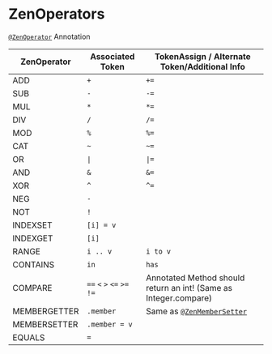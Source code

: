 # ZenOperators

[`@ZenOperator`](/Dev_Area/ZenAnnotations/Annotation_ZenOperator/) Annotation

| ZenOperator  | Associated Token                        | TokenAssign / Alternate Token/Additional Info                      |
| ------------ | --------------------------------------- | ------------------------------------------------------------------ |
| ADD          | `+`                                     | `+=`                                                               |
| SUB          | `-`                                     | `-=`                                                               |
| MUL          | `*`                                     | `*=`                                                               |
| DIV          | `/`                                     | `/=`                                                               |
| MOD          | `%`                                     | `%=`                                                               |
| CAT          | `~`                                     | `~=`                                                               |
| OR           | `\|`                                   | `\|=`                                                             |
| AND          | `&`                                 | `&=`                                                           |
| XOR          | `^`                                     | `^=`                                                               |
| NEG          | `-`                                     |                                                                    |
| NOT          | `!`                                     |                                                                    |
| INDEXSET     | `[i] = v`                               |                                                                    |
| INDEXGET     | `[i]`                                   |                                                                    |
| RANGE        | `i .. v`                                | `i to v`                                                           |
| CONTAINS     | `in`                                    | `has`                                                              |
| COMPARE      | `==` `<` `>` `<=` `>=` `!=` | Annotated Method should return an int! (Same as Integer.compare)   |
| MEMBERGETTER | `.member`                               | Same as [`@ZenMemberSetter`](/Dev_Area/ZenAnnotations/ZenMembers/) |
| MEMBERSETTER | `.member = v`                           |                                                                    |
| EQUALS       | `=`                                     |                                                                    |